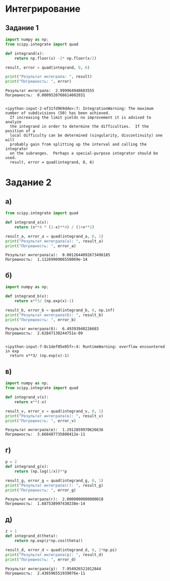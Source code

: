 # Интегрирование

## Задание 1


```python
import numpy as np;
from scipy.integrate import quad

def integrand(x):
    return np.floor(x) -2* np.floor(x/2)

result, error = quad(integrand, 0, 6)

print("Результат интеграла: ", result)
print("Погрешность: ", error)
```

    Результат интеграла:  2.999964948683555
    Погрешность:  0.0009520766614602031


    <ipython-input-2-ef31fd969dde>:7: IntegrationWarning: The maximum number of subdivisions (50) has been achieved.
      If increasing the limit yields no improvement it is advised to analyze 
      the integrand in order to determine the difficulties.  If the position of a 
      local difficulty can be determined (singularity, discontinuity) one will 
      probably gain from splitting up the interval and calling the integrator 
      on the subranges.  Perhaps a special-purpose integrator should be used.
      result, error = quad(integrand, 0, 6)


# Задание 2

## a)



```python
from scipy.integrate import quad

def integrand_a(x):
    return (x**4 * (1-x)**4) / (1+x**2)

result_a, error_a = quad(integrand_a, 0, 1)
print("Результат интеграла(a): ", result_a)
print("Погрешность: ", error_a)
```

    Результат интеграла(a):  0.0012644892673496185
    Погрешность:  1.1126990906558069e-14


## б)



```python
import numpy as np;

def integrand_b(x):
    return x**3/ (np.exp(x)-1)

result_b, error_b = quad(integrand_b, 0, np.inf)
print("Результат интеграла(б): ", result_b)
print("Погрешность: ", error_b)
```

    Результат интеграла(б):  6.49393940226683
    Погрешность:  2.62847130244751e-09


    <ipython-input-7-8c1def05e05f>:4: RuntimeWarning: overflow encountered in exp
      return x**3/ (np.exp(x)-1)


## в)


```python
import numpy as np;
from scipy.integrate import quad

def integrand_v(x):
    return x**(-x)

result_v, error_v = quad(integrand_v, 0, 1)
print("Результат интеграла(в): ", result_v)
print("Погрешность: ", error_v)
```

    Результат интеграла(в):  1.2912859970626636
    Погрешность:  3.668487735808412e-11


## г)


```python
p = 2
def integrand_g(x):
    return (np.log(1/x))**p

result_g, error_g = quad(integrand_g, 0, 1)
print("Результат интеграла(г): ", result_g)
print("Погрешность: ", error_g)
```

    Результат интеграла(г):  2.0000000000000018
    Погрешность:  1.687538997430238e-14


## д)


```python
z = 1
def integrand_d(theta):
    return np.exp(z*np.cos(theta))

result_d, error_d = quad(integrand_d, 0, 2*np.pi)
print("Результат интеграла(д): ", result_d)
print("Погрешность: ", error_d)
```

    Результат интеграла(д):  7.954926521012844
    Погрешность:  2.436596551939076e-11



```python

```
